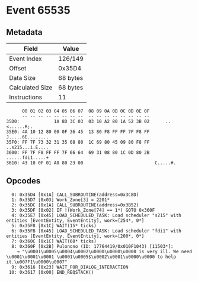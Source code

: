 # Event 65535

## Metadata

| Field           | Value    |
|-----------------|----------|
| Event Index     | 126/149  |
| Offset          | 0x35D4   |
| Data Size       | 68 bytes |
| Calculated Size | 68 bytes |
| Instructions    | 11       |

```
      00 01 02 03 04 05 06 07  08 09 0A 0B 0C 0D 0E 0F
      -- -- -- -- -- -- -- --  -- -- -- -- -- -- -- --
35D0:             1A 8D 3C 03  03 10 A2 80 1A 52 3B 02      ..<......R;.
35E0: 4A 10 12 80 00 0F 36 45  13 80 F8 FF FF 7F F8 FF  J.....6E........
35F0: FF 7F 73 32 31 35 08 80  1C 69 80 45 09 80 F8 FF  ..s215...i.E....
3600: FF 7F F8 FF FF 7F 66 64  69 31 08 80 1C 0D 80 2B  ......fdi1.....+
3610: 43 10 0F 01 A8 80 23 00                           C.....#.        
```

## Opcodes

```
  0: 0x35D4 [0x1A] CALL_SUBROUTINE(address=0x3C8D)
  1: 0x35D7 [0x03] Work_Zone[3] = 2201*
  2: 0x35DC [0x1A] CALL_SUBROUTINE(address=0x3B52)
  3: 0x35DF [0x02] IF !(Work_Zone[74] == 1*) GOTO 0x360F
  4: 0x35E7 [0x45] LOAD_SCHEDULED_TASK: Load scheduler "s215" with entities [EventEntity, EventEntity], work=[254*, 0*]
  5: 0x35F8 [0x1C] WAIT(15* ticks)
  6: 0x35FB [0x45] LOAD_SCHEDULED_TASK: Load scheduler "fdi1" with entities [EventEntity, EventEntity], work=[200*, 0*]
  7: 0x360C [0x1C] WAIT(60* ticks)
  8: 0x360F [0x2B] Pulonono (ID: 17764419/0x010F1043) [11503*]:
    → "\u0001\u0005\u0004\u0002\u0000\u0000\u0000 is very ill. We need \u0001\u0001\u0001 \u0001\u0005$\u0002\u0001\u0000\u0000 to help it.\u007F1\u0000\u0007"
  9: 0x3616 [0x23] WAIT_FOR_DIALOG_INTERACTION
 10: 0x3617 [0x00] END_REQSTACK()
```
